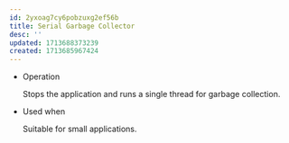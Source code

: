 ```yaml
---
id: 2yxoag7cy6pobzuxg2ef56b
title: Serial Garbage Collector
desc: ''
updated: 1713688373239
created: 1713685967424
---
```


- Operation

    Stops the application and runs a single thread for garbage collection.

- Used when

    Suitable for small applications.